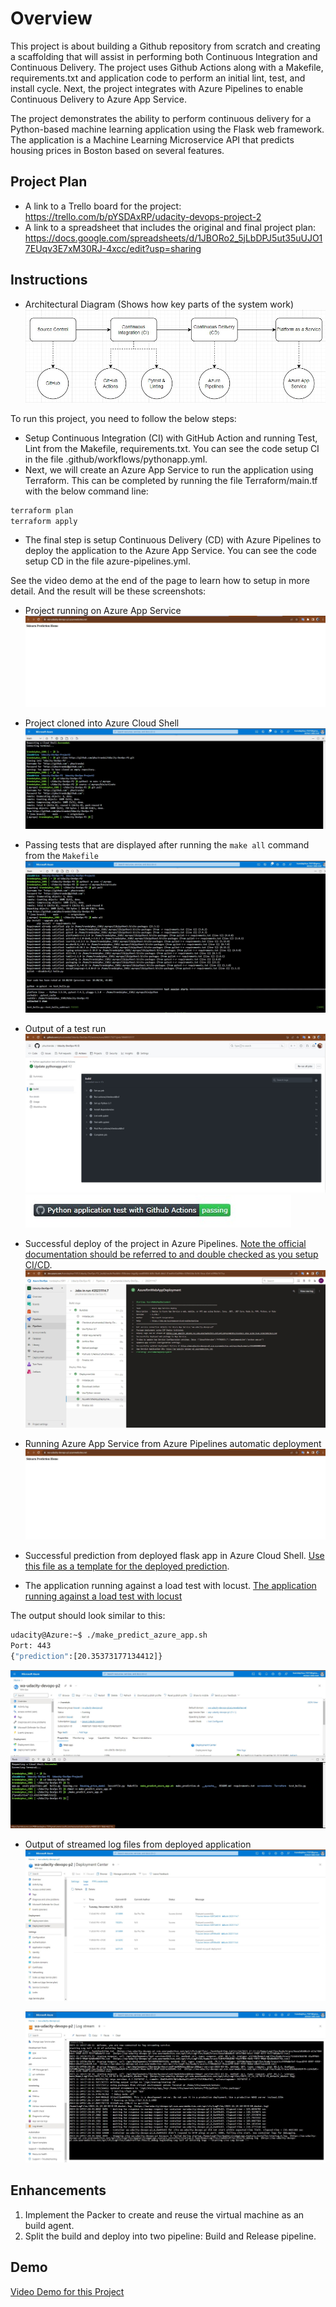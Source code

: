 # Overview

This project is about building a Github repository from scratch and creating a scaffolding that will assist in performing both Continuous Integration and Continuous Delivery. The project uses Github Actions along with a Makefile, requirements.txt and application code to perform an initial lint, test, and install cycle. Next, the project integrates with Azure Pipelines to enable Continuous Delivery to Azure App Service.

The project demonstrates the ability to perform continuous delivery for a Python-based machine learning application using the Flask web framework. The application is a Machine Learning Microservice API that predicts housing prices in Boston based on several features.

## Project Plan

* A link to a Trello board for the project: 
  https://trello.com/b/pYSDAxRP/udacity-devops-project-2
* A link to a spreadsheet that includes the original and final project plan: 
  https://docs.google.com/spreadsheets/d/1JBORo2_5jLbDPJ5ut35uUJO17EUqv3E7xM30RJ-4xcc/edit?usp=sharing

## Instructions

* Architectural Diagram (Shows how key parts of the system work)
  ![Architectural Diagram](https://github.com/phuctrandai/Udacity-DevOps-P2/blob/main/screenshots/System%20Diagram.jpg)

To run this project, you need to follow the below steps:
* Setup Continuous Integration (CI) with GitHub Action and running Test, Lint from the Makefile, requirements.txt. You can see the code setup CI in the file .github/workflows/pythonapp.yml.
* Next, we will create an Azure App Service to run the application using Terraform. This can be completed by running the file Terraform/main.tf with the below command line:
```bash
terraform plan
terraform apply
```
* The final step is setup Continuous Delivery (CD) with Azure Pipelines to deploy the application to the Azure App Service. You can see the code setup CD in the file azure-pipelines.yml.

See the video demo at the end of the page to learn how to setup in more detail. And the result will be these screenshots:

* Project running on Azure App Service
  ![Project running on Azure App Service](https://github.com/phuctrandai/Udacity-DevOps-P2/blob/main/screenshots/Project%20running%20on%20Azure%20App%20Service.jpg)

* Project cloned into Azure Cloud Shell
  ![Project cloned into Azure Cloud Shell](https://github.com/phuctrandai/Udacity-DevOps-P2/blob/main/screenshots/Project%20cloned%20into%20Azure%20Cloud%20Shell.jpg)

* Passing tests that are displayed after running the `make all` command from the `Makefile`
  ![Passing tests after running the `make all` command](https://github.com/phuctrandai/Udacity-DevOps-P2/blob/main/screenshots/Passing%20tests%20that%20are%20displayed%20after%20running%20the%20make%20all%20command%20from%20the%20Makefile.jpg)

* Output of a test run
  ![Output of a test run](https://github.com/phuctrandai/Udacity-DevOps-P2/blob/main/screenshots/Passing%20Github%20Actions.jpg)
  ![Passing Github Actions Status Badge](https://github.com/phuctrandai/Udacity-DevOps-P2/blob/main/screenshots/Passing%20Github%20Actions%20Status%20Badge.jpg)

* Successful deploy of the project in Azure Pipelines.  [Note the official documentation should be referred to and double checked as you setup CI/CD](https://docs.microsoft.com/en-us/azure/devops/pipelines/ecosystems/python-webapp?view=azure-devops).
  ![Successful deploy of the project in Azure Pipelines](https://github.com/phuctrandai/Udacity-DevOps-P2/blob/main/screenshots/Successful%20deploy%20of%20the%20project%20in%20Azure%20Pipelines.jpg)

* Running Azure App Service from Azure Pipelines automatic deployment
  ![Running Azure App Service from Azure Pipelines automatic deployment](https://github.com/phuctrandai/Udacity-DevOps-P2/blob/main/screenshots/Project%20running%20on%20Azure%20App%20Service.jpg)

* Successful prediction from deployed flask app in Azure Cloud Shell.  [Use this file as a template for the deployed prediction](https://github.com/udacity/nd082-Azure-Cloud-DevOps-Starter-Code/blob/master/C2-AgileDevelopmentwithAzure/project/starter_files/flask-sklearn/make_predict_azure_app.sh).

* The application running against a load test with locust. [The application running against a load test with locust](https://github.com/phuctrandai/Udacity-DevOps-P2/blob/main/screenshots/Loadtest%20with%20Locust.jpg)

The output should look similar to this:

```bash
udacity@Azure:~$ ./make_predict_azure_app.sh
Port: 443
{"prediction":[20.35373177134412]}
```

![Successful prediction from deployed flask app in Azure Cloud Shell](https://github.com/phuctrandai/Udacity-DevOps-P2/blob/main/screenshots/Successful%20prediction%20from%20deployed%20flask%20app%20in%20Azure%20Cloud%20Shell.jpg)

* Output of streamed log files from deployed application
  ![Output of streamed log files from deployed application](https://github.com/phuctrandai/Udacity-DevOps-P2/blob/main/screenshots/Output%20of%20streamed%20log%20files%20from%20deployed%20application.jpg)
  
  ![Output of streamed log files from deployed application](https://github.com/phuctrandai/Udacity-DevOps-P2/blob/main/screenshots/Output%20of%20streamed%20log%20files%20from%20deployed%20application_2.jpg)

> 

## Enhancements

1. Implement the Packer to create and reuse the virtual machine as an build agent.
2. Split the build and deploy into two pipeline: Build and Release pipeline.

## Demo 
[Video Demo for this Project](https://youtu.be/FPebUj41Cn0)
